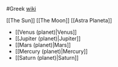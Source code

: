 #Greek 
[wiki](https://en.wikipedia.org/wiki/Classical_planet)

[[The Sun]]
[[The Moon]]
[[Astra Planeta]]
* [[Venus (planet)|Venus]]
* [[Jupiter (planet)|Jupiter]]
* [[Mars (planet)|Mars]]
* [[Mercury (planet)|Mercury]]
* [[Saturn (planet)|Saturn]]

